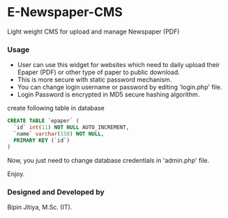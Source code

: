 # E-Newspaper-CMS
Light weight CMS for upload and manage Newspaper (PDF)

### Usage
- User can use this widget for websites which need to daily upload their Epaper (PDF) or other type of paper to public download.
- This is more secure with static password mechanism. 
- You can change login username or password by editing 'login.php' file.
- Login Password is encrypted in MD5 secure hashing algorithm. 

create following table in database
```sql
CREATE TABLE `epaper` (
  `id` int(11) NOT NULL AUTO_INCREMENT,
  `name` varchar(150) NOT NULL,
  PRIMARY KEY (`id`)
) 
```
Now, you just need to change database credentials in 'admin.php' file.

Enjoy. 

### Designed and Developed by 
Bipin Jitiya, M.Sc. (IT).
